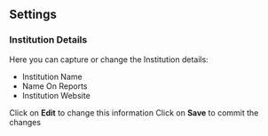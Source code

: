 ## **Settings**

### **Institution Details**

Here you can capture or change the Institution details:

- Institution Name
- Name On Reports
- Institution Website

Click on **Edit** to change this information
Click on **Save** to commit the changes
